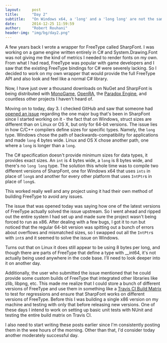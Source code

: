 ```yaml
---
layout:     post
title:      "Day 2"
subtitle:   "On Windows x64, a 'long' and a 'long long' are not the same size. On Linux and OS X, they are."
date:       2014-12-25 11:59:59
author:     "Robert Rouhani"
header-img: "img/bg/day2.png"
---
```


A few years back I wrote a wrapper for FreeType called SharpFont. I was
working on a game engine written entirely in C# and System.Drawing.Font was
not giving me the kind of metrics I needed to render fonts on my own. From
what I had read, FreeType was popular with game developers and I saw that the
existing FreeType bindings for C# were severely lacking. So I decided to work
on my own wrapper that would provide the full FreeType API and also look and
feel like a normal C# library.

Now, I have just over a thousand downloads on NuGet and SharpFont is being
distributed with [MonoGame][1], [OpenRA][2], the [Paradox Engine][3], and
countless other projects I haven't heard of.

Moving on to today, day 3. I checked GitHub and saw that someone had
[opened an issue][4] regarding the one major bug that's been in SharpFont
since I started working on it - the fact that on Windows, struct sizes are
different than on Linux or OS X, but only for 64-bit versions. The issue
lies in how C/C++ compilers define sizes for specific types. Namely, the
`long` type. Windows chose the path of backwards-compatibility for
applications and made `long` 4 bytes wide. Linux and OS X chose another
path, one where a `long` is longer than a `long`.

The C# specification doesn't provide minimum sizes for data types, it provides
exact sizes. An `int` is 4 bytes wide, a `long` is 8 bytes wide, and there's
no `long long` type. The solution this whole time was to compile two different
versions of SharpFont, one for Windows x64 that uses `ints` in place of
`long`s and another for every other platform that uses `IntPtr`s in place of
`long`s.

This worked really well and any project using it had their own method of
building FreeType to avoid any issues.

The issue that was opened today was saying how one of the latest versions of
FreeType actually solved the issue upstream. So I went ahead and ripped out
the entire system I had set up and made sure the project wasn't being forced
to run as x86. After dealing with a few bugs, I got it to run but noticed that
the regular 64-bit version was spitting out a bunch of errors about overflows
and mismatched sizes, so I swapped out all the `IntPtr`s with `int`s and it
seemed to solve the issue on Windows.

Turns out that on Linux it does still appear to be using 8 bytes per long, and
though there are parts of FreeType that define a type with __int64, it's not
actually being used anywhere in the code base. I'll need to look deeper into
it on another day.

Additionally, the user who submitted the issue mentioned that he could provide
some custom builds of FreeType that integrated other libraries like zlib,
libpng, etc. This made me realize that I could store a bunch of different
versions of FreeType and use them in something like a
[Travis CI Build Matrix][5] to test for regressions and ensure that SharpFont
works on different versions of FreeType. Before this I was building a single
x86 version on my machine and testing with only that before releasing new
versions. One of these days I intend to work on setting up basic unit tests
with NUnit and testing the entire build matrix on Travis CI. 

I also need to start writing these posts earlier since I'm consistently
posting them in the wee hours of the morning. Other than that, I'd consider
today another moderately successful day.


[1]: https://github.com/Mono-Game/MonoGame.Dependencies/tree/master/SharpFont
[2]: https://github.com/OpenRA/OpenRA/blob/bleed/thirdparty/fetch-thirdparty-deps.sh
[3]: https://github.com/SiliconStudio/paradox-deps/tree/master/SharpFont
[4]: https://github.com/Robmaister/SharpFont/issues/46
[5]: http://docs.travis-ci.com/user/build-configuration/#The-Build-Matrix
